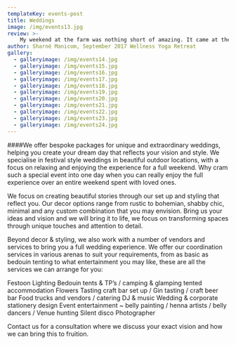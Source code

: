 ```yaml
---
templateKey: events-post
title: Weddings
image: /img/events13.jpg
review: >-
    My weekend at the farm was nothing short of amazing. It came at the perfect time in my life when I was feeling rather depleted. Carly’s hospitality was incredible, she whips up the most amazing vegan meals that keep you on top of the world. The retreat is beautiful and the time spent with wonderful women allowed me to step into my power and break down trust barriers. Highly recommend for anyone needing relaxation and a bit of a reset. PS: the yoga and massages were also incredible! There’s too much to mention...... Just Go! It’ll be good for you
author: Sharné Manicom, September 2017 Wellness Yoga Retreat
gallery:
  - galleryimage: /img/events14.jpg
  - galleryimage: /img/events15.jpg
  - galleryimage: /img/events16.jpg
  - galleryimage: /img/events17.jpg
  - galleryimage: /img/events18.jpg
  - galleryimage: /img/events19.jpg
  - galleryimage: /img/events20.jpg
  - galleryimage: /img/events21.jpg
  - galleryimage: /img/events22.jpg
  - galleryimage: /img/events23.jpg
  - galleryimage: /img/events24.jpg
---
```

####We offer bespoke packages for unique and extraordinary weddings, helping you create your dream day that reflects your vision and style. We specialise in festival style weddings in beautiful outdoor locations, with a focus on relaxing and enjoying the experience for a full weekend. Why cram such a special event into one day when you can really enjoy the full experience over an entire weekend spent with loved ones.

We focus on creating beautiful stories through our set up and styling that reflect you. Our decor options range from rustic to bohemian, shabby chic, minimal and any custom combination that you may envision. Bring us your ideas and vision and we will bring it to life, we focus on transforming spaces through unique touches and attention to detail.

Beyond decor & styling, we also work with a number of vendors and services to bring you a full wedding experience. We offer our coordination services in various arenas to suit your requirements, from as basic as bedouin tenting to what entertainment you may like, these are all the services we can arrange for you:

Festoon Lighting
Bedouin tents & TP’s / camping & glamping tented accommodation
Flowers
Tasting craft bar set up / Gin tasting / craft beer bar
Food trucks and vendors / catering
DJ & music
Wedding & corporate stationery design
Event entertainment ~ belly painting / henna artists / belly dancers /
Venue hunting
Silent disco
Photographer

Contact us for a consultation where we discuss your exact vision and how we can bring this to fruition.
